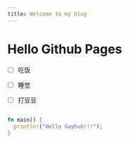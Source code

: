 ```yaml
---
title: Welcome to my blog
---
```


# Hello Github Pages

- [ ] 吃饭
- [ ] 睡觉
- [ ] 打豆豆


```rust

fn main() {
  println!("Hello Gayhub!!!");
}

```
